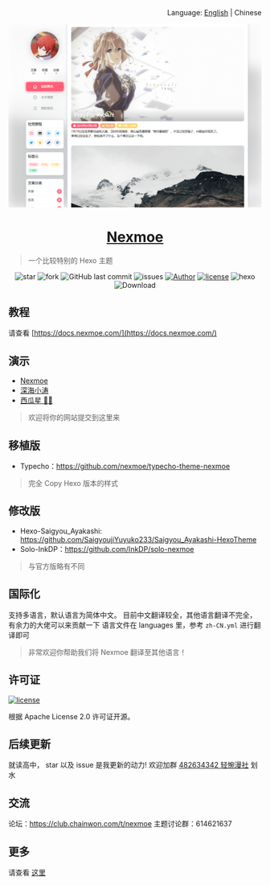 <div align="right">Language: <a title="English" href="https://github.com/nexmoe/hexo-theme-nexmoe/blob/master/README/english.md">English</a> | Chinese </div>

![预览图](cover.png)

<h1 align="center"><a href="https://nexmoe.com/hexo-theme-nexmoe.html" target="_blank">Nexmoe</a></h1>

> 一个比较特别的 Hexo 主题

<p align="center">
<img alt="star" src="https://img.shields.io/github/stars/nexmoe/hexo-theme-nexmoe.svg"/>
<img alt="fork" src="https://img.shields.io/github/forks/nexmoe/hexo-theme-nexmoe.svg"/>
<img alt="GitHub last commit" src="https://img.shields.io/github/last-commit/nexmoe/hexo-theme-nexmoe.svg?label=commits">
<img alt="issues" src="https://img.shields.io/github/issues/nexmoe/hexo-theme-nexmoe.svg"/>
<a href="https://nexmoe.com"><img alt="Author" src="https://img.shields.io/badge/author-%E6%8A%98%E5%BD%B1%E8%BD%BB%E6%A2%A6-red.svg"/></a>
<a href="https://github.com/nexmoe/hexo-theme-nexmoe/blob/master/LICENSE"><img alt="license" src="https://img.shields.io/github/license/nexmoe/hexo-theme-nexmoe.svg"/></a>
<img alt="hexo" src="https://img.shields.io/badge/hexo-blue.svg"/>
<img alt="Download" src="https://img.shields.io/badge/download-29.9KB-brightgreen.svg"/>
</p>

## 教程
请查看 [https://docs.nexmoe.com/](https://docs.nexmoe.com/)

## 演示

- [Nexmoe](https://nexmoe.com/)
- [深海小涛](https://hexo.xtaolink.cn/)
- [西瓜星 🍉✨](https://suikastar.com/)

> 欢迎将你的网站提交到这里来

## 移植版
 - Typecho：https://github.com/nexmoe/typecho-theme-nexmoe

> 完全 Copy Hexo 版本的样式

## 修改版
 - Hexo-Saigyou_Ayakashi: https://github.com/SaigyoujiYuyuko233/Saigyou_Ayakashi-HexoTheme
 - Solo-InkDP：https://github.com/InkDP/solo-nexmoe

> 与官方版略有不同

## 国际化

支持多语言，默认语言为简体中文。
目前中文翻译较全，其他语言翻译不完全，有余力的大佬可以来贡献一下
语言文件在 languages 里，参考 `zh-CN.yml` 进行翻译即可

> 非常欢迎你帮助我们将 Nexmoe 翻译至其他语言！

## 许可证

<a href="https://github.com/nexmoe/hexo-theme-nexmoe/blob/master/LICENSE"><img alt="license" src="https://img.shields.io/github/license/nexmoe/hexo-theme-nexmoe.svg"/></a>

根据 Apache License 2.0 许可证开源。

## 后续更新
就读高中，
star 以及 issue 是我更新的动力!
欢迎加群 [482634342 轻惋漫社](https://jq.qq.com/?_wv=1027&k=5CfKHun) 划水

## 交流
论坛：https://club.chainwon.com/t/nexmoe
主题讨论群：614621637
## 更多
请查看 [这里](https://nexmoe.com/hexo-theme-nexmoe.html)
